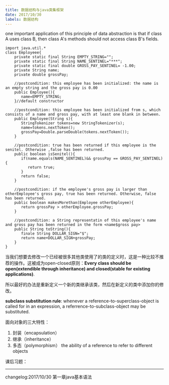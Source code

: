 ```yaml
---
title: 数据结构与java类集框架
date: 2017/10/30
labels: 数据结构
---
```

one important application of this principle of data abstraction is that if class A uses class B, then class A's methods should not access class B's fields.

```
import java.util.*
class Employeee{
    private static final String EMPTY_STRING="";
    private static final String NAME_SENTINEL="***";
    private static final double GROSS_PAY_SENTINEL= -1.00;
    private String name;
    private double grossPay;

    //postcondition: this employee has been initialized: the name is an empty string and the gross pay is 0.00
    public Employee(){
       name=EMPTY_STRING;
    }//default constructor

    //postcondition: this employee has been initialized from s, which consists of a name and gross pay, with at least one blank in between.
    public Employee(String s){
       StringTokenizer tokens=new StringTokenizer(s);
       name=tokens.nextToken();
       grossPay=Double.parseDouble(tokens.nextToken());
    }

    //postcondition: true has been returned if this employee is the senitel. Otherwise ,false has been returned.
    public boolean isSenitel(){
       if(name.equals(NAME_SENTINEL)&& grossPay == GROSS_PAY_SENTINEL){
          return true;
       }
       return false;
    }
    
    //postcondition: if the employee's gross pay is larger than otherEmployee's gross pay, true has been returned. Otherwise, false has been returned.
    public boolean makesMorethan(Employee otherEmployee){
       return grossPay > otherEmployee.grossPay;
    }

    //postcondition: a String representatin of this employee's name and gross pay has been returned in the form <name$gross pay>
    public String toString(){
       finale String DOLLAR_SIGN="$";
       return name+DOLLAR_SIGN+grossPay;
    }
}
```

当我们想要去修改一个已经被很多其他类使用了的类的定义时，这是一种比较不推荐的操作。这被成为open-closed原则：**Every class should be open(extendible through inheritance) and closed(stable for existing applications)**.

所以最好的办法是重新定义一个新的类继承该类，然后在新定义的类中添加你的修改。

**subclass substitution rule**: whenever a reference-to-superclass-object is called for in an expression, a referrence-to-subclass-object may be substituted.

面向对象的三大特性：
1. 封装（encapsulation）
2. 继承（inheritance）
3. 多态（polymorphism） the ability of a reference to refer to different objects

课后习题：

---
changelog:2017/10/30 第一章java基本语法
